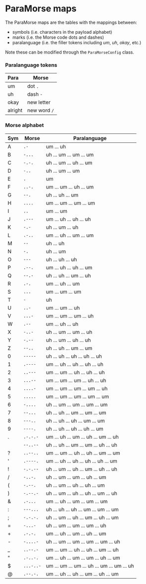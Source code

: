 # ParaMorse maps

The ParaMorse maps are the tables with the mappings between:
- symbols (i.e. characters in the payload alphabet)
- marks (i.e. the Morse code dots and dashes)
- paralanguage (i.e. the filler tokens including *um*, *uh*, *okay*, etc.)

Note these can be modified through the `ParaMorseConfig` class.


### Paralanguage tokens
| Para  | Morse | 
| :- | ---- |
| um | dot `.` |
| uh | dash `-` |
| okay | new letter ` ` |
| alright | new word ` / ` |

### Morse alphabet
| Sym | Morse | Paralanguage | 
| - | --------- | ----------------------- |
| A | `.-     ` | um ... uh |
| B | `-...   ` | uh ... um ... um ... um |
| C | `-.-.   ` | uh ... um ... uh ... um |
| D | `-..    ` | uh ... um ... um |
| E | `.      ` | um |
| F | `..-.   ` | um ... um ... uh ... um |
| G | `--.    ` | uh ... uh ... um |
| H | `....   ` | um ... um ... um ... um |
| I | `..     ` | um ... um |
| J | `.---   ` | um ... uh ... uh ... uh |
| K | `-.-    ` | uh ... um ... uh |
| L | `.-..   ` | um ... uh ... um ... um |
| M | `--     ` | uh ... uh |
| N | `-.     ` | uh ... um |
| O | `---    ` | uh ... uh ... uh |
| P | `.--.   ` | um ... uh ... uh ... um |
| Q | `--.-   ` | uh ... uh ... um ... uh |
| R | `.-.    ` | um ... uh ... um |
| S | `...    ` | um ... um ... um |
| T | `-      ` | uh |
| U | `..-    ` | um ... um ... uh |
| V | `...-   ` | um ... um ... um ... uh |
| W | `.--    ` | um ... uh ... uh |
| X | `-..-   ` | uh ... um ... um ... uh |
| Y | `-.--   ` | uh ... um ... uh ... uh |
| Z | `--..   ` | uh ... uh ... um ... um |
| 0 | `-----  ` | uh ... uh ... uh ... uh ... uh |
| 1 | `.----  ` | um ... uh ... uh ... uh ... uh |
| 2 | `..---  ` | um ... um ... uh ... uh ... uh |
| 3 | `...--  ` | um ... um ... um ... uh ... uh |
| 4 | `....-  ` | um ... um ... um ... um ... uh |
| 5 | `.....  ` | um ... um ... um ... um ... um |
| 6 | `-....  ` | uh ... um ... um ... um ... um |
| 7 | `--...  ` | uh ... uh ... um ... um ... um |
| 8 | `---..  ` | uh ... uh ... uh ... um ... um |
| 9 | `----.  ` | uh ... uh ... uh ... uh ... um |
| . | `.-.-.- ` | um ... uh ... um ... uh ... um ... uh |
|   | `--..-- ` | uh ... uh ... um ... um ... uh ... uh |
| ? | `..--.. ` | um ... um ... uh ... uh ... um ... um |
| ' | `.----. ` | um ... uh ... uh ... uh ... uh ... um |
| ! | `-.-.-- ` | uh ... um ... uh ... um ... uh ... uh |
| / | `-..-.  ` | uh ... um ... um ... uh ... um |
| ( | `-.--.  ` | uh ... um ... uh ... uh ... um |
| ) | `-.--.- ` | uh ... um ... uh ... uh ... um ... uh |
| & | `.-...  ` | um ... uh ... um ... um ... um |
| : | `---... ` | uh ... uh ... uh ... um ... um ... um |
| ; | `-.-.-. ` | uh ... um ... uh ... um ... uh ... um |
| = | `-...-  ` | uh ... um ... um ... um ... uh |
| + | `.-.-.  ` | um ... uh ... um ... uh ... um |
| - | `-....- ` | uh ... um ... um ... um ... um ... uh |
| _ | `..--.- ` | um ... um ... uh ... uh ... um ... uh |
| " | `.-..-. ` | um ... uh ... um ... um ... uh ... um |
| $ | `...-..-` | um ... um ... um ... uh ... um ... um ... uh |
| @ | `.--.-. ` | um ... uh ... uh ... um ... uh ... um |
